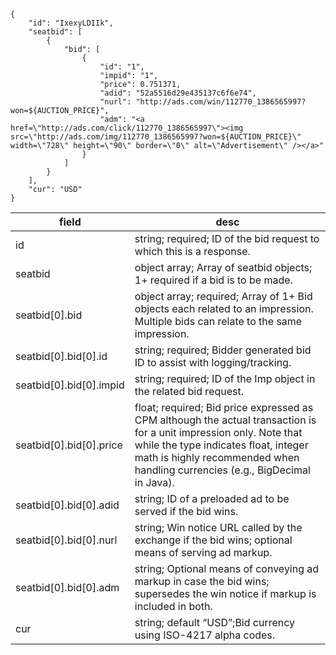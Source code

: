 ```
{
    "id": "IxexyLDIIk",
    "seatbid": [
        {
            "bid": [
                {
                    "id": "1",
                    "impid": "1",
                    "price": 0.751371,
                    "adid": "52a5516d29e435137c6f6e74",
                    "nurl": "http://ads.com/win/112770_1386565997?won=${AUCTION_PRICE}",
                    "adm": "<a href=\"http://ads.com/click/112770_1386565997\"><img src=\"http://ads.com/img/112770_1386565997?won=${AUCTION_PRICE}\" width=\"728\" height=\"90\" border=\"0\" alt=\"Advertisement\" /></a>"
                }
            ]
        }
    ],
    "cur": "USD"
}
```
| field  | desc |
| ------------- | ------------- |
| id  | string; required; ID of the bid request to which this is a response.  |
| seatbid  | object array; Array of seatbid objects; 1+ required if a bid is to be made.  |
| seatbid[0].bid  | object array; required; Array of 1+ Bid objects each related to an impression. Multiple bids can relate to the same impression. |
| seatbid[0].bid[0].id  | string; required; Bidder generated bid ID to assist with logging/tracking.  |
| seatbid[0].bid[0].impid  | string; required; ID of the Imp object in the related bid request.  |
| seatbid[0].bid[0].price  | float; required; Bid price expressed as CPM although the actual transaction is for a unit impression only. Note that while the type indicates float, integer math is highly recommended when handling currencies (e.g., BigDecimal in Java).  |
| seatbid[0].bid[0].adid|string; ID of a preloaded ad to be served if the bid wins. |
| seatbid[0].bid[0].nurl|string; Win notice URL called by the exchange if the bid wins; optional means of serving ad markup. |
| seatbid[0].bid[0].adm|string; Optional means of conveying ad markup in case the bid wins; supersedes the win notice if markup is included in both. |
| cur|string; default “USD”;Bid currency using ISO-4217 alpha codes. |
